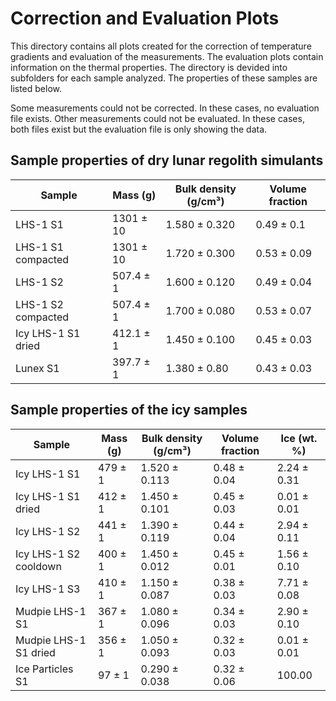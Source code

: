 # Correction and Evaluation Plots

This directory contains all plots created for the correction of temperature gradients and evaluation of the measurements.
The evaluation plots contain information on the thermal properties.
The directory is devided into subfolders for each sample analyzed. The properties of these samples are listed below.

Some measurements could not be corrected. In these cases, no evaluation file exists. 
Other measurements could not be evaluated. In these cases, both files exist but the evaluation file is only showing the data.

## Sample properties of dry lunar regolith simulants

| Sample               | Mass (g)          | Bulk density (g/cm³)  | Volume fraction      |
|----------------------|-------------------|-----------------------|----------------------|
| LHS-1 S1             | 1301 ± 10         | 1.580 ± 0.320         | 0.49 ± 0.1           |
| LHS-1 S1 compacted   | 1301 ± 10         | 1.720 ± 0.300         | 0.53 ± 0.09          |
| LHS-1 S2             | 507.4 ± 1         | 1.600 ± 0.120         | 0.49 ± 0.04          |
| LHS-1 S2 compacted   | 507.4 ± 1         | 1.700 ± 0.080         | 0.53 ± 0.07          |
| Icy LHS-1 S1 dried   | 412.1 ± 1         | 1.450 ± 0.100         | 0.45 ± 0.03          |
| Lunex S1             | 397.7 ± 1         | 1.380 ± 0.80          | 0.43 ± 0.03          |

## Sample properties of the icy samples

| Sample               | Mass (g)          | Bulk density (g/cm³)  | Volume fraction      | Ice (wt. %)          |
|----------------------|-------------------|-----------------------|----------------------|----------------------|
| Icy LHS-1 S1         | 479 ± 1           | 1.520 ± 0.113         | 0.48 ± 0.04          | 2.24 ± 0.31          |
| Icy LHS-1 S1 dried   | 412 ± 1           | 1.450 ± 0.101         | 0.45 ± 0.03          | 0.01 ± 0.01          |
| Icy LHS-1 S2         | 441 ± 1           | 1.390 ± 0.119         | 0.44 ± 0.04          | 2.94 ± 0.11          |
| Icy LHS-1 S2 cooldown| 400 ± 1           | 1.450 ± 0.012         | 0.45 ± 0.01          | 1.56 ± 0.10          |
| Icy LHS-1 S3         | 410 ± 1           | 1.150 ± 0.087         | 0.38 ± 0.03          | 7.71 ± 0.08          |
| Mudpie LHS-1 S1      | 367 ± 1           | 1.080 ± 0.096         | 0.34 ± 0.03          | 2.90 ± 0.10          |
| Mudpie LHS-1 S1 dried| 356 ± 1           | 1.050 ± 0.093         | 0.32 ± 0.03          | 0.01 ± 0.01          |
| Ice Particles S1     | 97 ± 1            | 0.290 ± 0.038         | 0.32 ± 0.06          | 100.00               |

